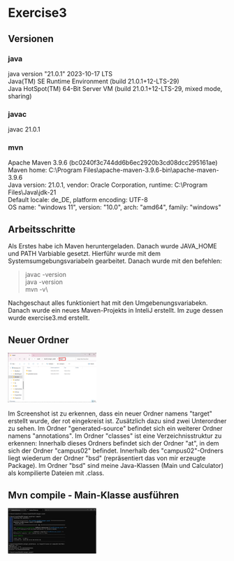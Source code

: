 # Exercise3

## Versionen
### java
java version "21.0.1" 2023-10-17 LTS\
Java(TM) SE Runtime Environment (build 21.0.1+12-LTS-29)\
Java HotSpot(TM) 64-Bit Server VM (build 21.0.1+12-LTS-29, mixed mode, sharing)

### javac
javac 21.0.1

### mvn
Apache Maven 3.9.6 (bc0240f3c744dd6b6ec2920b3cd08dcc295161ae)\
Maven home: C:\Program Files\apache-maven-3.9.6-bin\apache-maven-3.9.6\
Java version: 21.0.1, vendor: Oracle Corporation, runtime: C:\Program Files\Java\jdk-21\
Default locale: de_DE, platform encoding: UTF-8\
OS name: "windows 11", version: "10.0", arch: "amd64", family: "windows"

## Arbeitsschritte
Als Erstes habe ich Maven heruntergeladen. Danach wurde JAVA_HOME und PATH Varbiable gesetzt. Hierführ wurde mit dem
Systemsumgebungsvariabeln gearbeitet. Danach wurde mit den befehlen:
>javac -version\
> java -version\
> mvn -v\

Nachgeschaut alles funktioniert hat mit den Umgebenungsvariabekn. Danach wurde ein neues Maven-Projekts in InteliJ erstellt.
Im zuge dessen wurde exercise3.md erstellt.

## Neuer Ordner
<img src="resources/images/ex3_1.png" alt="Neuer_Ordner" style= "width: 40%"></p>

Im Screenshot ist zu erkennen, dass ein neuer Ordner namens "target" erstellt wurde, der rot eingekreist ist.
Zusätzlich dazu sind zwei Unterordner zu sehen. Im Ordner "generated-source" befindet sich ein weiterer Ordner namens "annotations".
Im Ordner "classes" ist eine Verzeichnisstruktur zu erkennen: Innerhalb dieses Ordners befindet sich der Ordner "at", in dem sich der Ordner "campus02" befindet.
Innerhalb des "campus02"-Ordners liegt wiederum der Ordner "bsd" (repräsentiert das von mir erzeugte Package).
Im Ordner "bsd" sind meine Java-Klassen (Main und Calculator) als kompilierte Dateien mit .class.

## Mvn compile - Main-Klasse ausführen
<img src="resources/images/ex3_2.png" alt="Main-Klasse" style= "width: 40%"></p>

